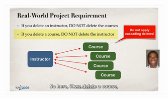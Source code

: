 


![enter image description here](https://raw.githubusercontent.com/souvik2805/Udemy-Spring-Hibernate/master/4.@OneToMany/Screenshot%20%28114%29.png)
